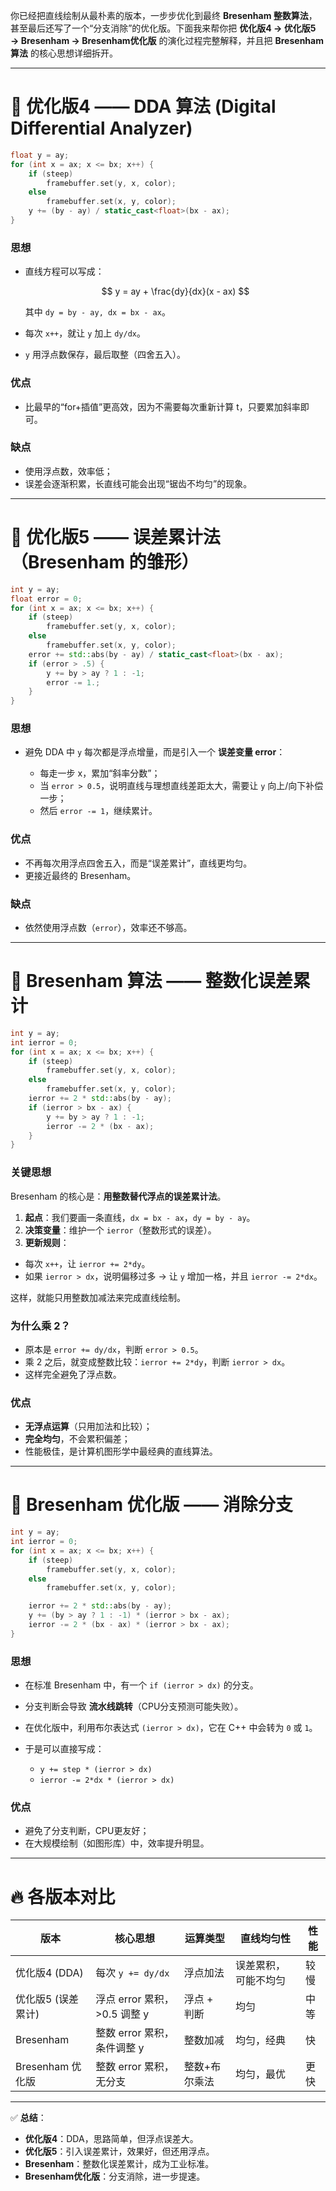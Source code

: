 你已经把直线绘制从最朴素的版本，一步步优化到最终 **Bresenham 整数算法**，甚至最后还写了一个“分支消除”的优化版。下面我来帮你把 **优化版4 → 优化版5 → Bresenham → Bresenham优化版** 的演化过程完整解释，并且把 **Bresenham算法** 的核心思想详细拆开。

---

# 🔹 优化版4 —— **DDA 算法 (Digital Differential Analyzer)**

```cpp
float y = ay;
for (int x = ax; x <= bx; x++) {
    if (steep)
        framebuffer.set(y, x, color);
    else
        framebuffer.set(x, y, color);
    y += (by - ay) / static_cast<float>(bx - ax);
}
```

### 思想

* 直线方程可以写成：

  $$
  y = ay + \frac{dy}{dx}(x - ax)
  $$

  其中 `dy = by - ay, dx = bx - ax`。
* 每次 `x++`，就让 `y` 加上 `dy/dx`。
* `y` 用浮点数保存，最后取整（四舍五入）。

### 优点

* 比最早的“for+插值”更高效，因为不需要每次重新计算 t，只要累加斜率即可。

### 缺点

* 使用浮点数，效率低；
* 误差会逐渐积累，长直线可能会出现“锯齿不均匀”的现象。

---

# 🔹 优化版5 —— **误差累计法（Bresenham 的雏形）**

```cpp
int y = ay;
float error = 0;
for (int x = ax; x <= bx; x++) {
    if (steep)
        framebuffer.set(y, x, color);
    else
        framebuffer.set(x, y, color);
    error += std::abs(by - ay) / static_cast<float>(bx - ax);
    if (error > .5) {
        y += by > ay ? 1 : -1;
        error -= 1.;
    }
}
```

### 思想

* 避免 DDA 中 `y` 每次都是浮点增量，而是引入一个 **误差变量 error**：

  * 每走一步 x，累加“斜率分数”；
  * 当 `error > 0.5`，说明直线与理想直线差距太大，需要让 `y` 向上/向下补偿一步；
  * 然后 `error -= 1`，继续累计。

### 优点

* 不再每次用浮点四舍五入，而是“误差累计”，直线更均匀。
* 更接近最终的 Bresenham。

### 缺点

* 依然使用浮点数（`error`），效率还不够高。

---

# 🔹 Bresenham 算法 —— **整数化误差累计**

```cpp
int y = ay;
int ierror = 0;
for (int x = ax; x <= bx; x++) {
    if (steep)
        framebuffer.set(y, x, color);
    else
        framebuffer.set(x, y, color);
    ierror += 2 * std::abs(by - ay);
    if (ierror > bx - ax) {
        y += by > ay ? 1 : -1;
        ierror -= 2 * (bx - ax);
    }
}
```

### 关键思想

Bresenham 的核心是：**用整数替代浮点的误差累计法**。

1. **起点**：我们要画一条直线，`dx = bx - ax`，`dy = by - ay`。
2. **决策变量**：维护一个 `ierror`（整数形式的误差）。
3. **更新规则**：

  * 每次 `x++`，让 `ierror += 2*dy`。
  * 如果 `ierror > dx`，说明偏移过多 → 让 `y` 增加一格，并且 `ierror -= 2*dx`。

这样，就能只用整数加减法来完成直线绘制。

### 为什么乘 2？

* 原本是 `error += dy/dx`，判断 `error > 0.5`。
* 乘 2 之后，就变成整数比较：`ierror += 2*dy`，判断 `ierror > dx`。
* 这样完全避免了浮点数。

### 优点

* **无浮点运算**（只用加法和比较）；
* **完全均匀**，不会累积偏差；
* 性能极佳，是计算机图形学中最经典的直线算法。

---

# 🔹 Bresenham 优化版 —— **消除分支**

```cpp
int y = ay;
int ierror = 0;
for (int x = ax; x <= bx; x++) {
    if (steep)
        framebuffer.set(y, x, color);
    else
        framebuffer.set(x, y, color);

    ierror += 2 * std::abs(by - ay);
    y += (by > ay ? 1 : -1) * (ierror > bx - ax);
    ierror -= 2 * (bx - ax) * (ierror > bx - ax);
}
```

### 思想

* 在标准 Bresenham 中，有一个 `if (ierror > dx)` 的分支。
* 分支判断会导致 **流水线跳转**（CPU分支预测可能失败）。
* 在优化版中，利用布尔表达式 `(ierror > dx)`，它在 C++ 中会转为 `0` 或 `1`。
* 于是可以直接写成：

  * `y += step * (ierror > dx)`
  * `ierror -= 2*dx * (ierror > dx)`

### 优点

* 避免了分支判断，CPU更友好；
* 在大规模绘制（如图形库）中，效率提升明显。

---

# 🔥 各版本对比

| 版本            | 核心思想                  | 运算类型    | 直线均匀性      | 性能 |
|---------------|-----------------------|---------|------------|----|
| 优化版4 (DDA)    | 每次 `y += dy/dx`       | 浮点加法    | 误差累积，可能不均匀 | 较慢 |
| 优化版5 (误差累计)   | 浮点 error 累积，>0.5 调整 y | 浮点 + 判断 | 均匀         | 中等 |
| Bresenham     | 整数 error 累积，条件调整 y    | 整数加减    | 均匀，经典      | 快  |
| Bresenham 优化版 | 整数 error 累积，无分支       | 整数+布尔乘法 | 均匀，最优      | 更快 |

---

✅ **总结**：

* **优化版4**：DDA，思路简单，但浮点误差大。
* **优化版5**：引入误差累计，效果好，但还用浮点。
* **Bresenham**：整数化误差累计，成为工业标准。
* **Bresenham优化版**：分支消除，进一步提速。
